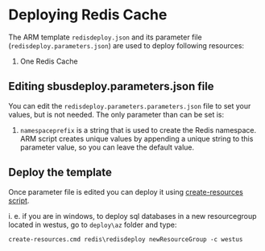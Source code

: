 # Deploying Redis Cache

The ARM template `redisdeploy.json` and its parameter file (`redisdeploy.parameters.json`) are used to deploy following resources:

1. One Redis Cache

## Editing sbusdeploy.parameters.json file

You can edit the `redisdeploy.parameters.parameters.json` file to set your values, but is not needed. The only parameter than can
be set is:

1. `namespaceprefix` is a string that is used to create the Redis namespace. ARM script creates unique values by appending a unique string to this parameter value, so you can leave the default value.

## Deploy the template

Once parameter file is edited you can deploy it using [create-resources script](../readme.md).

i. e. if you are in windows, to deploy sql databases in a new resourcegroup located in westus, go to `deploy\az` folder and type:

```
create-resources.cmd redis\redisdeploy newResourceGroup -c westus
```









